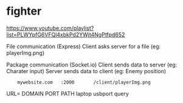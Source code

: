 # fighter

https://www.youtube.com/playlist?list=PLWYpfG6VFQl4xbkPd2YWjt4NgPtfpd652

File communication (Express)
    Client asks server for a file (eg: playerImg.png)

Package communication (Socket.io)
    Client sends data to server (eg: Charater input)
    Server sends data to client (eg: Enemy position)

        mywebsite.com   :2000       /client/playerImg.png
URL=    DOMAIN          PORT        PATH
        laptop          usbport     query